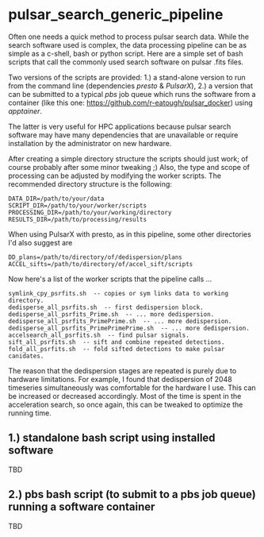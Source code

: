 # pulsar_search_generic_pipeline
Often one needs a quick method to process pulsar search data. While the search software used is complex, the data processing pipeline can be as simple as a c-shell, bash or python script. Here are a simple set of bash scripts that call the commonly used search software on pulsar .fits files. 

Two versions of the scripts are provided: 1.) a stand-alone version to run from the command line (dependencies _presto_ & _PulsarX_), 2.) a version that can be submitted to a typical _pbs_ job queue which runs the software from a container (like this one: https://github.com/r-eatough/pulsar_docker) using _apptainer_. 

The latter is very useful for HPC applications because pulsar search software may have many dependencies that are unavailable or require installation by the administrator on new hardware.  

After creating a simple directory structure the scripts should just work; of course probably after some minor tweaking ;) Also, the type and scope of processing can be adjusted by modifying the worker scripts. The recommended directory structure is the following:

    DATA_DIR=/path/to/your/data
    SCRIPT_DIR=/path/to/your/worker/scripts
    PROCESSING_DIR=/path/to/your/working/directory
    RESULTS_DIR=/path/to/processing/results

When using PulsarX with presto, as in this pipeline, some other directories I'd also suggest are

    DD_plans=/path/to/directory/of/dedispersion/plans
    ACCEL_sifts=/path/to/directory/of/accel_sift/scripts

Now here's a list of the worker scripts that the pipeline calls ...

    symlink_cpy_psrfits.sh  -- copies or sym links data to working directory.
    dedisperse_all_psrfits.sh  -- first dedispersion block.
    dedisperse_all_psrfits_Prime.sh  -- ... more dedispersion.
    dedisperse_all_psrfits_PrimePrime.sh  -- ... more dedispersion.
    dedisperse_all_psrfits_PrimePrimePrime.sh  -- ... more dedispersion.
    accelsearch_all_psrfits.sh  -- find pulsar signals. 
    sift_all_psrfits.sh  -- sift and combine repeated detections. 
    fold_all_psrfits.sh  -- fold sifted detections to make pulsar canidates. 
    
The reason that the dedispersion stages are repeated is purely due to hardware limitations. For example, I found that dedispersion of 2048 timeseries simultaneously was comfortable for the hardware I use. This can be increased or decreased accordingly. Most of the time is spent in the acceleration search, so once again, this can be tweaked to optimize the running time.   

## 1.) standalone bash script using installed software
TBD

## 2.) pbs bash script (to submit to a pbs job queue) running a software container
TBD
